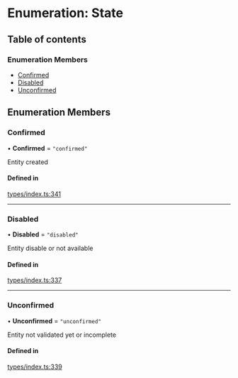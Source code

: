 # Enumeration: State

## Table of contents

### Enumeration Members

- [Confirmed](State.md#confirmed)
- [Disabled](State.md#disabled)
- [Unconfirmed](State.md#unconfirmed)

## Enumeration Members

### Confirmed

• **Confirmed** = ``"confirmed"``

Entity created

#### Defined in

[types/index.ts:341](https://github.com/nevermined-io/react-components/blob/9f2a180/catalog/src/types/index.ts#L341)

___

### Disabled

• **Disabled** = ``"disabled"``

Entity disable or not available

#### Defined in

[types/index.ts:337](https://github.com/nevermined-io/react-components/blob/9f2a180/catalog/src/types/index.ts#L337)

___

### Unconfirmed

• **Unconfirmed** = ``"unconfirmed"``

Entity not validated yet or incomplete

#### Defined in

[types/index.ts:339](https://github.com/nevermined-io/react-components/blob/9f2a180/catalog/src/types/index.ts#L339)
